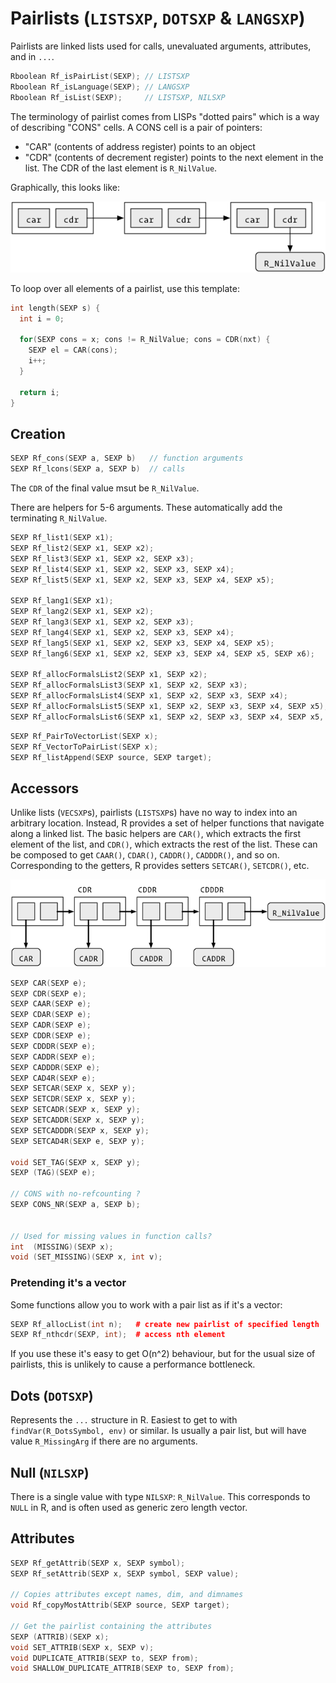 # Pairlists (`LISTSXP`, `DOTSXP` & `LANGSXP`)

Pairlists are linked lists used for calls, unevaluated arguments, attributes, and in `...`. 

```cpp
Rboolean Rf_isPairList(SEXP); // LISTSXP
Rboolean Rf_isLanguage(SEXP); // LANGSXP
Rboolean Rf_isList(SEXP);     // LISTSXP, NILSXP
```

The terminology of pairlist comes from LISPs "dotted pairs" which is a way of describing "CONS" cells. A CONS cell is a pair of pointers:

* "CAR" (contents of address register) points to an object
* "CDR" (contents of decrement register) points to the next element in the list.
  The CDR of the last element is `R_NilValue`. 

Graphically, this looks like:

![](diagrams/pairlists.png)

To loop over all elements of a pairlist, use this template:

```cpp
int length(SEXP s) {
  int i = 0;
  
  for(SEXP cons = x; cons != R_NilValue; cons = CDR(nxt) {
    SEXP el = CAR(cons);
    i++;
  }
  
  return i;
}
```
## Creation

```cpp
SEXP Rf_cons(SEXP a, SEXP b)   // function arguments
SEXP Rf_lcons(SEXP a, SEXP b)  // calls
```

The `CDR` of the final value msut be `R_NilValue`. 

There are helpers for 5-6 arguments. These automatically add the terminating `R_NilValue`.

```cpp
SEXP Rf_list1(SEXP x1);
SEXP Rf_list2(SEXP x1, SEXP x2);
SEXP Rf_list3(SEXP x1, SEXP x2, SEXP x3);
SEXP Rf_list4(SEXP x1, SEXP x2, SEXP x3, SEXP x4);
SEXP Rf_list5(SEXP x1, SEXP x2, SEXP x3, SEXP x4, SEXP x5);

SEXP Rf_lang1(SEXP x1);
SEXP Rf_lang2(SEXP x1, SEXP x2);
SEXP Rf_lang3(SEXP x1, SEXP x2, SEXP x3);
SEXP Rf_lang4(SEXP x1, SEXP x2, SEXP x3, SEXP x4);
SEXP Rf_lang5(SEXP x1, SEXP x2, SEXP x3, SEXP x4, SEXP x5);
SEXP Rf_lang6(SEXP x1, SEXP x2, SEXP x3, SEXP x4, SEXP x5, SEXP x6);

SEXP Rf_allocFormalsList2(SEXP x1, SEXP x2);
SEXP Rf_allocFormalsList3(SEXP x1, SEXP x2, SEXP x3);
SEXP Rf_allocFormalsList4(SEXP x1, SEXP x2, SEXP x3, SEXP x4);
SEXP Rf_allocFormalsList5(SEXP x1, SEXP x2, SEXP x3, SEXP x4, SEXP x5);
SEXP Rf_allocFormalsList6(SEXP x1, SEXP x2, SEXP x3, SEXP x4, SEXP x5, SEXP x6);
```

```cpp
SEXP Rf_PairToVectorList(SEXP x);
SEXP Rf_VectorToPairList(SEXP x);
SEXP Rf_listAppend(SEXP source, SEXP target);
```

## Accessors

Unlike lists (`VECSXP`s), pairlists (`LISTSXP`s) have no way to index into an arbitrary location. Instead, R provides a set of helper functions that navigate along a linked list. The basic helpers are `CAR()`, which extracts the first element of the list, and `CDR()`, which extracts the rest of the list. These can be composed to get `CAAR()`, `CDAR()`, `CADDR()`, `CADDDR()`, and so on. Corresponding to the getters, R provides setters `SETCAR()`, `SETCDR()`, etc.

![](diagrams/pairlist-names.png)

```cpp
SEXP CAR(SEXP e);
SEXP CDR(SEXP e);
SEXP CAAR(SEXP e);
SEXP CDAR(SEXP e);
SEXP CADR(SEXP e);
SEXP CDDR(SEXP e);
SEXP CDDDR(SEXP e);
SEXP CADDR(SEXP e);
SEXP CADDDR(SEXP e);
SEXP CAD4R(SEXP e);
SEXP SETCAR(SEXP x, SEXP y);
SEXP SETCDR(SEXP x, SEXP y);
SEXP SETCADR(SEXP x, SEXP y);
SEXP SETCADDR(SEXP x, SEXP y);
SEXP SETCADDDR(SEXP x, SEXP y);
SEXP SETCAD4R(SEXP e, SEXP y);

void SET_TAG(SEXP x, SEXP y);
SEXP (TAG)(SEXP e);

// CONS with no-refcounting ?
SEXP CONS_NR(SEXP a, SEXP b);


// Used for missing values in function calls?
int  (MISSING)(SEXP x);
void (SET_MISSING)(SEXP x, int v);
```

### Pretending it's a vector

Some functions allow you to work with a pair list as if it's a vector:

```cpp
SEXP Rf_allocList(int n);   # create new pairlist of specified length 
SEXP Rf_nthcdr(SEXP, int);  # access nth element
```

If you use these it's easy to get O(n^2) behaviour, but for the usual size of pairlists, this is unlikely to cause a performance bottleneck.

## Dots (`DOTSXP`)

Represents the `...` structure in R. Easiest to get to with `findVar(R_DotsSymbol, env)` or similar. Is usually a pair list, but will have value `R_MissingArg` if there are no arguments.

## Null (`NILSXP`)

There is a single value with type `NILSXP`: `R_NilValue`.  This corresponds to `NULL` in R, and is often used as generic zero length vector.

## Attributes

```cpp
SEXP Rf_getAttrib(SEXP x, SEXP symbol);
SEXP Rf_setAttrib(SEXP x, SEXP symbol, SEXP value);

// Copies attributes except names, dim, and dimnames
void Rf_copyMostAttrib(SEXP source, SEXP target);

// Get the pairlist containing the attributes
SEXP (ATTRIB)(SEXP x);
void SET_ATTRIB(SEXP x, SEXP v);
void DUPLICATE_ATTRIB(SEXP to, SEXP from);
void SHALLOW_DUPLICATE_ATTRIB(SEXP to, SEXP from);
```
